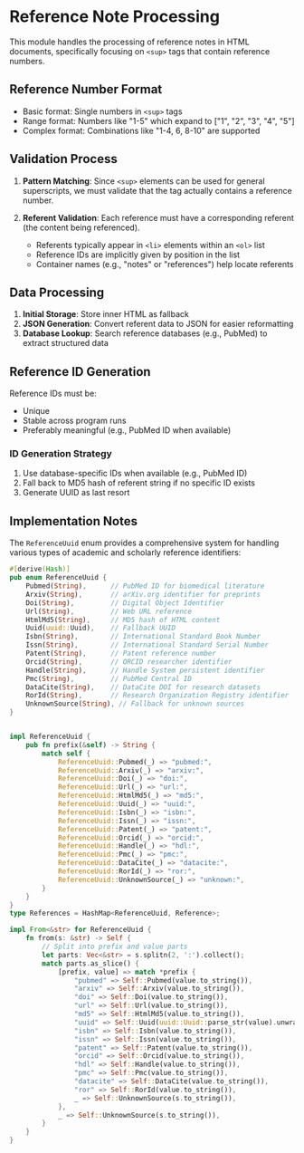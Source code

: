 # Reference Note Processing

This module handles the processing of reference notes in HTML documents, specifically focusing on `<sup>` tags that contain reference numbers.

## Reference Number Format

- Basic format: Single numbers in `<sup>` tags
- Range format: Numbers like "1-5" which expand to ["1", "2", "3", "4", "5"]
- Complex format: Combinations like "1-4, 6, 8-10" are supported

## Validation Process

1. **Pattern Matching**: Since `<sup>` elements can be used for general superscripts, we must validate that the tag actually contains a reference number.

2. **Referent Validation**: Each reference must have a corresponding referent (the content being referenced).
   - Referents typically appear in `<li>` elements within an `<ol>` list
   - Reference IDs are implicitly given by position in the list
   - Container names (e.g., "notes" or "references") help locate referents

## Data Processing

1. **Initial Storage**: Store inner HTML as fallback
2. **JSON Generation**: Convert referent data to JSON for easier reformatting
3. **Database Lookup**: Search reference databases (e.g., PubMed) to extract structured data

## Reference ID Generation

Reference IDs must be:
- Unique
- Stable across program runs
- Preferably meaningful (e.g., PubMed ID when available)

### ID Generation Strategy
1. Use database-specific IDs when available (e.g., PubMed ID)
2. Fall back to MD5 hash of referent string if no specific ID exists
3. Generate UUID as last resort

## Implementation Notes

The `ReferenceUuid` enum provides a comprehensive system for handling various types of academic and scholarly reference identifiers:

```rust
#[derive(Hash)]
pub enum ReferenceUuid {
    Pubmed(String),      // PubMed ID for biomedical literature
    Arxiv(String),       // arXiv.org identifier for preprints
    Doi(String),         // Digital Object Identifier
    Url(String),         // Web URL reference
    HtmlMd5(String),     // MD5 hash of HTML content
    Uuid(uuid::Uuid),    // Fallback UUID
    Isbn(String),        // International Standard Book Number
    Issn(String),        // International Standard Serial Number
    Patent(String),      // Patent reference number
    Orcid(String),       // ORCID researcher identifier
    Handle(String),      // Handle System persistent identifier
    Pmc(String),         // PubMed Central ID
    DataCite(String),    // DataCite DOI for research datasets
    RorId(String),       // Research Organization Registry identifier
    UnknownSource(String), // Fallback for unknown sources
}


impl ReferenceUuid {
    pub fn prefix(&self) -> String {
        match self {
            ReferenceUuid::Pubmed(_) => "pubmed:",
            ReferenceUuid::Arxiv(_) => "arxiv:",
            ReferenceUuid::Doi(_) => "doi:",
            ReferenceUuid::Url(_) => "url:",
            ReferenceUuid::HtmlMd5(_) => "md5:",
            ReferenceUuid::Uuid(_) => "uuid:",
            ReferenceUuid::Isbn(_) => "isbn:",
            ReferenceUuid::Issn(_) => "issn:",
            ReferenceUuid::Patent(_) => "patent:",
            ReferenceUuid::Orcid(_) => "orcid:",
            ReferenceUuid::Handle(_) => "hdl:",
            ReferenceUuid::Pmc(_) => "pmc:",
            ReferenceUuid::DataCite(_) => "datacite:",
            ReferenceUuid::RorId(_) => "ror:",
            ReferenceUuid::UnknownSource(_) => "unknown:",
        }
    }
}
type References = HashMap<ReferenceUuid, Reference>;

impl From<&str> for ReferenceUuid {
    fn from(s: &str) -> Self {
        // Split into prefix and value parts
        let parts: Vec<&str> = s.splitn(2, ':').collect();
        match parts.as_slice() {
            [prefix, value] => match *prefix {
                "pubmed" => Self::Pubmed(value.to_string()),
                "arxiv" => Self::Arxiv(value.to_string()),
                "doi" => Self::Doi(value.to_string()),
                "url" => Self::Url(value.to_string()),
                "md5" => Self::HtmlMd5(value.to_string()),
                "uuid" => Self::Uuid(uuid::Uuid::parse_str(value).unwrap_or_default()),
                "isbn" => Self::Isbn(value.to_string()),
                "issn" => Self::Issn(value.to_string()),
                "patent" => Self::Patent(value.to_string()),
                "orcid" => Self::Orcid(value.to_string()),
                "hdl" => Self::Handle(value.to_string()),
                "pmc" => Self::Pmc(value.to_string()),
                "datacite" => Self::DataCite(value.to_string()),
                "ror" => Self::RorId(value.to_string()),
                _ => Self::UnknownSource(s.to_string()),
            },
            _ => Self::UnknownSource(s.to_string()),
        }
    }
}
```
